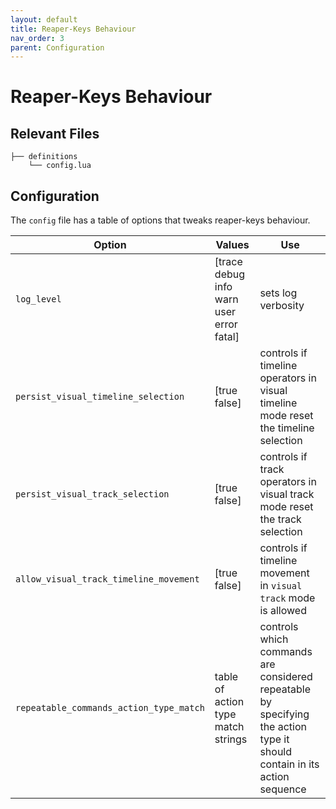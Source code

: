 ```yaml
---
layout: default
title: Reaper-Keys Behaviour
nav_order: 3
parent: Configuration
---
```


# Reaper-Keys Behaviour

## Relevant Files

    ├── definitions
        └── config.lua
        
        
## Configuration

The `config` file has a table of options that tweaks reaper-keys behaviour.

| Option                                  | Values                                   | Use                                                                                                                     |
| ---                                     | ---                                      | ---                                                                                                                     |
| `log_level`                             | [trace debug info warn user error fatal] | sets log verbosity                                                                                                      |
| `persist_visual_timeline_selection`     | [true false]                             | controls if timeline operators in visual timeline mode reset the timeline selection                                     |
| `persist_visual_track_selection`        | [true false]                             | controls if track operators in visual track mode reset the track selection                                              |
| `allow_visual_track_timeline_movement`  | [true false]                             | controls if timeline movement in `visual track` mode is allowed                                                         |
| `repeatable_commands_action_type_match` | table of action type match strings       | controls which commands are considered repeatable by specifying the action type it should contain in its action sequence |
